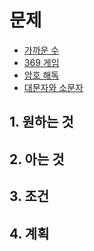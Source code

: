 # 문제

- [가까운 수](https://school.programmers.co.kr/learn/courses/30/lessons/120890)
- [369 게임](https://school.programmers.co.kr/learn/courses/30/lessons/120891)
- [암호 해독](https://school.programmers.co.kr/learn/courses/30/lessons/120892)
- [대문자와 소문자](https://school.programmers.co.kr/learn/courses/30/lessons/120893)

## 1. 원하는 것

## 2. 아는 것

## 3. 조건

## 4. 계획
